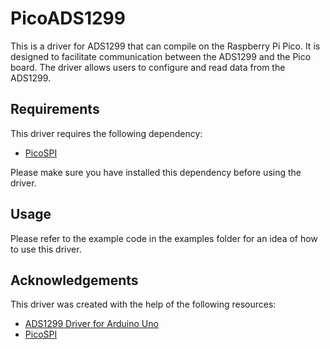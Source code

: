 # PicoADS1299
This is a driver for ADS1299 that can compile on the Raspberry Pi Pico. It is designed to facilitate communication between the ADS1299 and the Pico board. The driver allows users to configure and read data from the ADS1299.
## Requirements
This driver requires the following dependency:
- [PicoSPI](https://github.com/MarkTillotson/PicoSPI)  

Please make sure you have installed this dependency before using the driver.
## Usage
Please refer to the example code in the examples folder for an idea of how to use this driver.
## Acknowledgements
This driver was created with the help of the following resources:

- [ADS1299 Driver for Arduino Uno](https://github.com/chipaudette/OpenBCI/tree/master/Arduino/Libraries/ADS1299)
- [PicoSPI](https://github.com/MarkTillotson/PicoSPI)  
